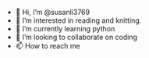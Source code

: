- 👋 Hi, I’m @susanli3769
- 👀 I’m interested in reading and knitting. 
- 🌱 I’m currently learning python
- 💞️ I’m looking to collaborate on coding
- 📫 How to reach me

<!---
susanli3769/susanli3769 is a ✨ special ✨ repository because its `README.md` (this file) appears on your GitHub profile.
You can click the Preview link to take a look at your changes.
--->
